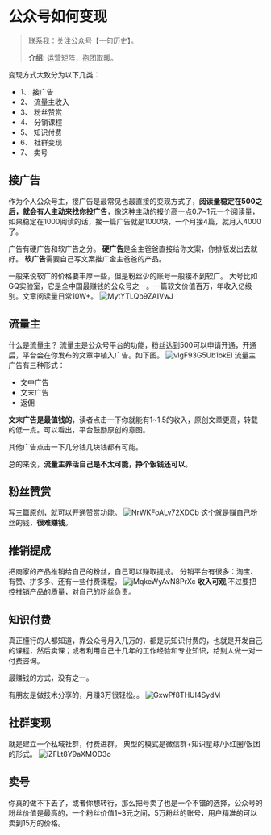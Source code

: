 # 公众号如何变现
> 联系我：关注公众号【一句历史】。
>
> **介绍:** 运营矩阵，抱团取暖。

变现方式大致分为以下几类：
* 1、 接广告
* 2、 流量主收入
* 3、 粉丝赞赏
* 4、 分销课程
* 5、 知识付费
* 6、 社群变现
* 7、 卖号

## 接广告
作为个人公众号主，接广告是最常见也最直接的变现方式了，**阅读量稳定在500之后，就会有人主动来找你投广告**，像这种主动的报价高一点0.7~1元一个阅读量，如果稳定在1000阅读的话，接一篇广告就是1000块，一个月接4篇，就月入4000了。

广告有硬广告和软广告之分。
**硬广告**是金主爸爸直接给你文案，你排版发出去就好。
**软广告**需要自己写文案推广金主爸爸的产品。

一般来说软广的价格要丰厚一些，但是粉丝少的账号一般接不到软广。
大号比如GQ实验室，它是全中国最赚钱的公众号之一。一篇软文价值百万，年收入亿级别。文章阅读量日常10W+。
![MytYTLQb9ZAIVwJ](https://i.loli.net/2020/04/11/MytYTLQb9ZAIVwJ.png)

## 流量主
什么是流量主？
流量主是公众号平台的功能，粉丝达到500可以申请开通，开通后，平台会在你发布的文章中植入广告。如下图。
![vlgF93G5Ub1okEI](https://i.loli.net/2020/04/11/vlgF93G5Ub1okEI.png)
流量主广告有三种形式：

* 文中广告
* 文末广告
* 返佣

**文末广告是最值钱的**，读者点击一下你就能有1~1.5的收入，原创文章更高，转载的低一点。可以看出，平台鼓励原创的意图。

其他广告点击一下几分钱几块钱都有可能。

总的来说，**流量主养活自己是不太可能，挣个饭钱还可以**。


## 粉丝赞赏
写三篇原创，就可以开通赞赏功能。
![NrWKFoALv72XDCb](https://i.loli.net/2020/04/11/NrWKFoALv72XDCb.png)
这个就是赚自己粉丝的钱，**很难赚钱**。

## 推销提成
把商家的产品推销给自己的粉丝，自己可以赚取提成。
分销平台有很多：淘宝、有赞、拼多多、还有一些付费课程。
![jMqkeWyAvN8PrXc](https://i.loli.net/2020/04/11/jMqkeWyAvN8PrXc.png)
**收入可观**,不过要把控推销产品的质量，对自己的粉丝负责。

## 知识付费
真正懂行的人都知道，靠公众号月入几万的，都是玩知识付费的，也就是开发自己的课程，然后卖课；或者利用自己十几年的工作经验和专业知识，给别人做一对一付费咨询。

最赚钱的方式，没有之一。

有朋友是做技术分享的，月赚3万很轻松。。
![GxwPf8THUI4SydM](https://i.loli.net/2020/04/11/GxwPf8THUI4SydM.png)

## 社群变现
就是建立一个私域社群，付费进群。
典型的模式是微信群+知识星球/小红圈/饭团的形式。
![iZFLt8Y9aXMOD3o](https://i.loli.net/2020/04/11/iZFLt8Y9aXMOD3o.png)

## 卖号
你真的做不下去了，或者你想转行，那么把号卖了也是一个不错的选择，公众号的粉丝价值是最高的，一个粉丝价值1~3元之间，5万粉丝的账号，用户精准的可以卖到15万的价格。
